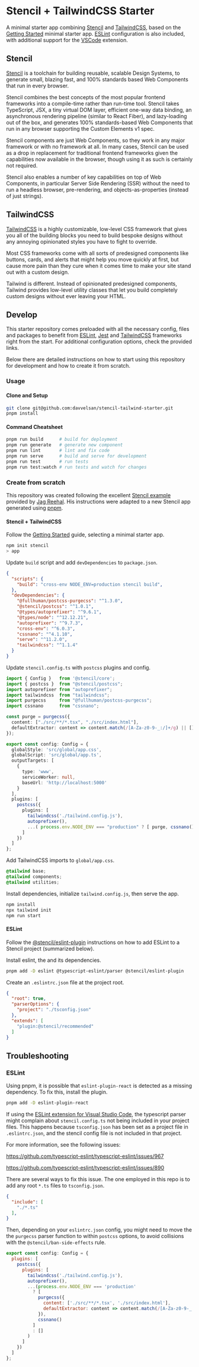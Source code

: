 # Stencil + TailwindCSS Starter

A minimal starter app combining [Stencil](https://stenciljs.com/) and [TailwindCSS](https://tailwindcss.com/), based on the [Getting Started](https://stenciljs.com/docs/getting-started) minimal starter app. [ESLint](https://eslint.org/) configuration is also included, with additional support for the [VSCode](https://github.com/microsoft/vscode-eslint) extension.

## Stencil

[Stencil](https://stenciljs.com/) is a toolchain for building reusable, scalable Design Systems, to generate small, blazing fast, and 100% standards based Web Components that run in every browser.

Stencil combines the best concepts of the most popular frontend frameworks into a compile-time rather than run-time tool.  Stencil takes TypeScript, JSX, a tiny virtual DOM layer, efficient one-way data binding, an asynchronous rendering pipeline (similar to React Fiber), and lazy-loading out of the box, and generates 100% standards-based Web Components that run in any browser supporting the Custom Elements v1 spec.

Stencil components are just Web Components, so they work in any major framework or with no framework at all. In many cases, Stencil can be used as a drop in replacement for traditional frontend frameworks given the capabilities now available in the browser, though using it as such is certainly not required.

Stencil also enables a number of key capabilities on top of Web Components, in particular Server Side Rendering (SSR) without the need to run a headless browser, pre-rendering, and objects-as-properties (instead of just strings).

## TailwindCSS

[TailwindCSS](https://tailwindcss.com/) is a highly customizable, low-level CSS framework that gives you all of the building blocks you need to build bespoke designs without any annoying opinionated styles you have to fight to override.

Most CSS frameworks come with all sorts of predesigned components like buttons, cards, and alerts that might help you move quickly at first, but cause more pain than they cure when it comes time to make your site stand out with a custom design.

Tailwind is different. Instead of opinionated predesigned components, Tailwind provides low-level utility classes that let you build completely custom designs without ever leaving your HTML.

## Develop

This starter repository comes preloaded with all the necessary config, files and packages to benefit from [ESLint](https://eslint.org/docs/user-guide/configuring), [Jest](https://jestjs.io/docs/en/configuration) and [TailwindCSS](https://tailwindcss.com/docs/configuration) frameworks right from the start. For additional configuration options, check the provided links.

Below there are detailed instructions on how to start using this repository for development and how to create it from scratch.

### Usage

#### Clone and Setup

```sh
git clone git@github.com:davvelsan/stencil-tailwind-starter.git
pnpm install
```

#### Command Cheatsheet

```sh
pnpm run build      # build for deployment
pnpm run generate   # generate new component
pnpm run lint       # lint and fix code
pnpm run serve      # build and serve for development
pnpm run test       # run tests
pnpm run test:watch # run tests and watch for changes
```

### Create from scratch

This repository was created following the excellent [Stencil example](https://github.com/jagreehal/setup-examples/tree/master/examples/stencil) provided by [Jag Reehal](https://github.com/jagreehal). His instructions were adapted to a new Stencil app generated using [pnpm](https://pnpm.js.org/).

#### Stencil + TailwindCSS

Follow the [Getting Started](https://stenciljs.com/docs/getting-started) guide, selecting a minimal starter app.

```sh
npm init stencil
> app
```

Update `build` script and add `devDependencies` to `package.json`.

```json
{
  "scripts": {
    "build": "cross-env NODE_ENV=production stencil build",
  },
  "devDependencies": {
    "@fullhuman/postcss-purgecss": "^1.3.0",
    "@stencil/postcss": "^1.0.1",
    "@types/autoprefixer": "^9.6.1",
    "@types/node": "^12.12.21",
    "autoprefixer": "^9.7.3",
    "cross-env": "^6.0.3",
    "cssnano": "^4.1.10",
    "serve": "^11.2.0",
    "tailwindcss": "^1.1.4"
  }
}
```

Update `stencil.config.ts` with `postcss` plugins and config.

```ts
import { Config }   from '@stencil/core';
import { postcss }  from "@stencil/postcss";
import autoprefixer from "autoprefixer";
import tailwindcss  from "tailwindcss";
import purgecss     from "@fullhuman/postcss-purgecss";
import cssnano      from "cssnano";

const purge = purgecss({
  content: ["./src/**/*.tsx", "./src/index.html"],
  defaultExtractor: content => content.match(/[A-Za-z0-9-_:/]+/g) || []
});

export const config: Config = {
  globalStyle: 'src/global/app.css',
  globalScript: 'src/global/app.ts',
  outputTargets: [
    {
      type: 'www',
      serviceWorker: null,
      baseUrl: 'http://localhost:5000'
    }
  ],
  plugins: [
    postcss({
      plugins: [
        tailwindcss('./tailwind.config.js'),
        autoprefixer(),
        ...( process.env.NODE_ENV === "production" ? [ purge, cssnano() ] : [] )
      ]
    })
  ]
};
```

Add TailwindCSS imports to `global/app.css`.

```css
@tailwind base;
@tailwind components;
@tailwind utilities;
```

Install dependencies, initialize `tailwind.config.js`, then serve the app.

```sh
npm install
npx tailwind init
npm run start
```

#### ESLint

Follow the [@stencil/eslint-plugin](https://github.com/ionic-team/stencil-eslint) instructions on how to add ESLint to a Stencil project (summarized below).

Install eslint, the  and its dependencies.

```sh
pnpm add -D eslint @typescript-eslint/parser @stencil/eslint-plugin
```

Create an `.eslintrc.json` file at the project root.

```json
{
  "root": true,
  "parserOptions": {
    "project": "./tsconfig.json"
  },
  "extends": [
    "plugin:@stencil/recommended"
  ]
}
```

## Troubleshooting

### ESLint

Using pnpm, it is possible that `eslint-plugin-react` is detected as a missing dependency. To fix this, install the plugin.

```sh
pnpm add -D eslint-plugin-react
```

If using the [ESLint extension for Visual Studio Code](https://github.com/microsoft/vscode-eslint), the typescript parser might complain about `stencil.config.ts` not being included in your project files. This happens because `tsconfig.json` has been set as a project file in `.eslintrc.json`, and the stencil config file is not included in that project.

For more information, see the following issues:

https://github.com/typescript-eslint/typescript-eslint/issues/967

https://github.com/typescript-eslint/typescript-eslint/issues/890

There are several ways to fix this issue. The one employed in this repo is to add any root `*.ts` files to `tsconfig.json`.

```json
{
  "include": [
    "./*.ts"
  ],
}
```

Then, depending on your `eslintrc.json` config, you might need to move the the `purgecss` parser function to within `postcss` options, to avoid collisions with the `@stencil/ban-side-effects` rule.

```js
export const config: Config = {
  plugins: [
    postcss({
      plugins: [
        tailwindcss('./tailwind.config.js'),
        autoprefixer(),
        ...(process.env.NODE_ENV === 'production'
          ? [
            purgecss({
              content: ['./src/**/*.tsx', './src/index.html'],
              defaultExtractor: content => content.match(/[A-Za-z0-9-_:/]+/g) || []
            }),
            cssnano()
          ]
          : []
        )
      ]
    })
  ]
};
```